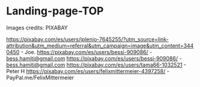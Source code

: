 # Landing-page-TOP
Images credits: PIXABAY

https://pixabay.com/es/users/jplenio-7645255/?utm_source=link-attribution&utm_medium=referral&utm_campaign=image&utm_content=3440450 - Joe.
https://pixabay.com/es/users/bessi-909086/ - bess.hamiti@gmail.com
https://pixabay.com/es/users/bessi-909086/ - bess.hamiti@gmail.com
https://pixabay.com/es/users/tama66-1032521 - Peter H
https://pixabay.com/es/users/felixmittermeier-4397258/ - PayPal.me/FelixMittermeier


